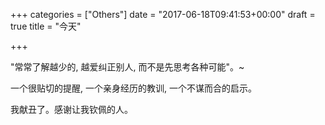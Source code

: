 +++
categories = ["Others"]
date = "2017-06-18T09:41:53+00:00"
draft = true
title = "今天"

+++


"常常了解越少的, 越爱纠正别人, 而不是先思考各种可能"。~

一个很贴切的提醒, 一个亲身经历的教训, 一个不谋而合的启示。

我献丑了。感谢让我钦佩的人。